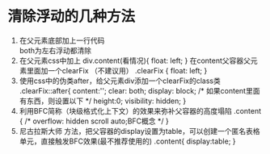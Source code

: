 # 清除浮动的几种方法
1. 在父元素底部加上一行代码 <div style="clear:left或者 both"></div> both为左右浮动都清除
2.  在父元素css中加上
div.content(看情况){
    float: left;
}
在content父容器父元素里面加一个clearFix （不建议用）
.clearFix {
            float: left;
        }
3. 使用css中的伪类after，给父元素div添加一个clearFix的class类
.clearFix::after{
            content:'';
            clear: both;
            display: block;
            /* 如果content里面有东西，则设置以下 */
            height:0;
            visibility: hidden;
        }
4. 利用BFC简称（块级格式化上下文）的效果来弥补父容器的高度塌陷
  .content {
            /* overflow: hidden scroll auto;BFC概念 */
        }
5. 尼古拉斯大师 方法，把父容器的display设置为table，可以创建一个匿名表格单元，直接触发BFC效果(最不推荐使用的)
.content{
    display:table;
}